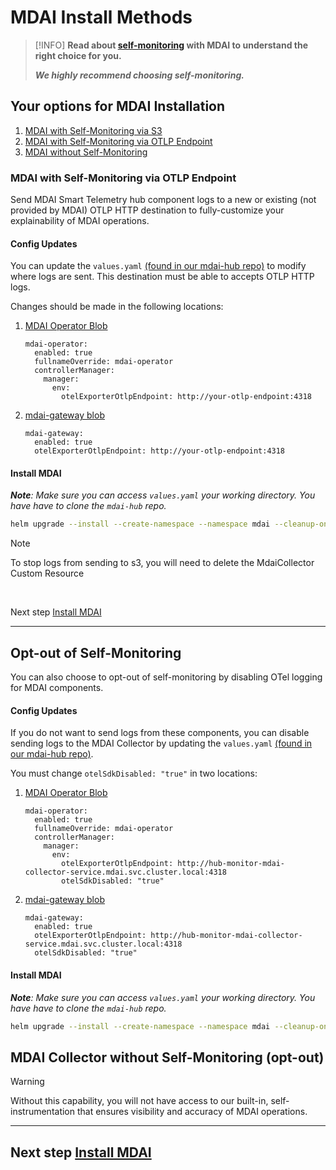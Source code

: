 # MDAI Install Methods

>[!INFO]
>**Read about [self-monitoring](self_monitoring.md) with MDAI to understand the right choice for you.**
>
>***We highly recommend choosing self-monitoring.***


## Your options for MDAI Installation

1. [MDAI with Self-Monitoring via S3](./install.md#mdai-with-self-monitoring-via-s3)
2. [MDAI with Self-Monitoring via OTLP Endpoint](#mdai-with-self-monitoring-via-otlp-endpoint)
3. [MDAI without Self-Monitoring](#opt-out-of-self-monitoring)

### MDAI with Self-Monitoring via OTLP Endpoint

Send MDAI Smart Telemetry hub component logs to a new or existing (not provided by MDAI) OTLP HTTP destination to fully-customize your explainability of MDAI operations.

#### Config Updates

You can update the  `values.yaml` [(found in our mdai-hub repo)](https://github.com/DecisiveAI/mdai-hub/blob/main/values.yaml) to modify where logs are sent. This destination must be able to accepts OTLP HTTP logs.

Changes should be made in the following locations:

1. [MDAI Operator Blob](https://github.com/DecisiveAI/mdai-hub/blob/422e1c345806f634ed92db2a67a672ed7e9c7101/values.yaml#L52)

    ```
    mdai-operator:
      enabled: true
      fullnameOverride: mdai-operator
      controllerManager:
        manager:
          env:
            otelExporterOtlpEndpoint: http://your-otlp-endpoint:4318
    ```

2. [mdai-gateway blob](https://github.com/DecisiveAI/mdai-hub/blob/a10d29cbe0331b1f22b41c576754dff702685a55/values.yaml#L47)
    ```
    mdai-gateway:
      enabled: true
      otelExporterOtlpEndpoint: http://your-otlp-endpoint:4318
    ```


#### Install MDAI

***Note**: Make sure you can access `values.yaml` your working directory. You have have to clone the `mdai-hub` repo.*

```sh
helm upgrade --install --create-namespace --namespace mdai --cleanup-on-fail --wait-for-jobs mdai mdai/mdai-hub --version v0.8.0-dev -f values.yml
```

>[!NOTE]
>
>To stop logs from sending to s3, you will need to delete the MdaiCollector Custom Resource

<br />


Next step [Install MDAI](./install.md#install-mdai-dependencies-via-helm)

---

## Opt-out of Self-Monitoring

You can also choose to opt-out of self-monitoring by disabling OTel logging for MDAI components.

#### Config Updates

If you do not want to send logs from these components, you can disable sending logs to the MDAI Collector by updating the `values.yaml` [(found in our mdai-hub repo)](https://github.com/DecisiveAI/mdai-hub/blob/main/values.yaml).


You must change `otelSdkDisabled: "true"` in two locations:

1. [MDAI Operator Blob](https://github.com/DecisiveAI/mdai-hub/blob/422e1c345806f634ed92db2a67a672ed7e9c7101/values.yaml#L54)
    ```
    mdai-operator:
      enabled: true
      fullnameOverride: mdai-operator
      controllerManager:
        manager:
          env:
            otelExporterOtlpEndpoint: http://hub-monitor-mdai-collector-service.mdai.svc.cluster.local:4318
            otelSdkDisabled: "true"
    ```

2. [mdai-gateway blob](https://github.com/DecisiveAI/mdai-hub/blob/14ea7ea635176b30ca5e41e65a9da71e123b3486/values.yaml#L62)
    ```
    mdai-gateway:
      enabled: true
      otelExporterOtlpEndpoint: http://hub-monitor-mdai-collector-service.mdai.svc.cluster.local:4318
      otelSdkDisabled: "true"
    ```

#### Install MDAI

***Note**: Make sure you can access `values.yaml` your working directory. You have have to clone the `mdai-hub` repo.*

```sh
helm upgrade --install --create-namespace --namespace mdai --cleanup-on-fail --wait-for-jobs mdai mdai/mdai-hub --set mdai-s3-logs-reader.enabled=false --version v0.8.0-dev
```

## MDAI Collector without Self-Monitoring (opt-out)

>[!WARNING]
>
>Without this capability, you will not have access to our built-in, self-instrumentation that ensures visibility and accuracy of MDAI operations.

---

## Next step [Install MDAI](./install.md#install-mdai-dependencies-via-helm)
